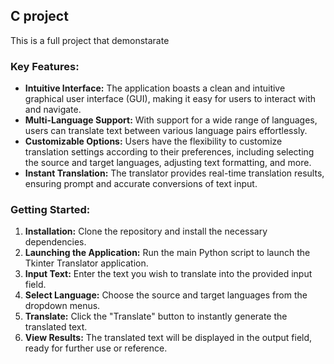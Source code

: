 ## C project
This is a full project that demonstarate
### Key Features:
- **Intuitive Interface:** The application boasts a clean and intuitive graphical user interface (GUI), making it easy for users to interact with and navigate.
- **Multi-Language Support:** With support for a wide range of languages, users can translate text between various language pairs effortlessly.
- **Customizable Options:** Users have the flexibility to customize translation settings according to their preferences, including selecting the source and target languages, adjusting text formatting, and more.
- **Instant Translation:** The translator provides real-time translation results, ensuring prompt and accurate conversions of text input.

### Getting Started:
1. **Installation:** Clone the repository and install the necessary dependencies.
2. **Launching the Application:** Run the main Python script to launch the Tkinter Translator application.
3. **Input Text:** Enter the text you wish to translate into the provided input field.
4. **Select Language:** Choose the source and target languages from the dropdown menus.
5. **Translate:** Click the "Translate" button to instantly generate the translated text.
6. **View Results:** The translated text will be displayed in the output field, ready for further use or reference.
